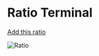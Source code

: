 # Ratio Terminal

[Add this ratio](https://discord.com/api/oauth2/authorize?client_id=893355749441417287&permissions=67584&scope=bot)

![Ratio](https://user-images.githubusercontent.com/42050584/140654544-6bc063e6-38ce-44d4-a151-be25f62eca1b.png)
